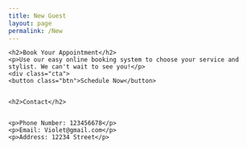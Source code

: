 ```yaml
---
title: New Guest
layout: page
permalink: /New
---
```

<div class="Price">

    <h2>Book Your Appointment</h2>
    <p>Use our easy online booking system to choose your service and stylist. We can't wait to see you!</p>
    <div class="cta">
    <button class="btn">Schedule Now</button>


    <h2>Contact</h2>


    <p>Phone Number: 123456678</p>
    <p>Email: Violet@gmail.com</p>
    <p>Address: 12234 Street</p>

</div>
  